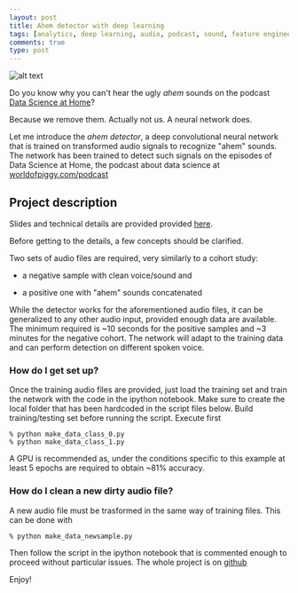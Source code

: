 ```yaml
---
layout: post
title: Ahem detector with deep learning  
tags: [analytics, deep learning, audio, podcast, sound, feature engineering]
comments: true
type: post
---
```


![alt text](https://github.com/worldofpiggy/deeplearning-ahem-detector/raw/master/ahem_explained.PNG "Ahem neural detector explained")


Do you know why you can't hear the ugly *ahem* sounds on the podcast [Data Science at Home](http://worldofpiggy.com/podcast)?

Because we remove them. 
Actually not us. A neural network does.

Let me introduce the *ahem detector*, a deep convolutional neural network that is trained on transformed audio 
signals to recognize "ahem" sounds.
The network has been trained to detect such signals on the episodes of Data Science at Home, the podcast about data science at 
[worldofpiggy.com/podcast](http://worldofpiggy.com/podcast) 


## Project description

Slides and technical details are provided provided [here](https://docs.google.com/presentation/d/1QXQEOiAMj0uF2_Gafr2bn-kMniUJAIM1PLTFm1mUops/edit?usp=sharing).

Before getting to the details, a few concepts should be clarified.

Two sets of audio files are required, very similarly to a cohort study:

- a negative sample with clean voice/sound and 

- a positive one with "ahem" sounds concatenated

While the detector works for the aforementioned audio files, it can be generalized to any other audio input, provided enough data 
are available. The minimum required is ~10 seconds for the positive samples and ~3 minutes for the negative cohort. 
The network will adapt to the training data and can perform detection on different spoken voice.


### How do I get set up? ###
Once the training audio files are provided, just load the training set and train the network with the code in the ipython notebook.
Make sure to create the local folder that has been hardcoded in the script files below.
Build training/testing set before running the script. 
Execute first 

    % python make_data_class_0.py
    % python make_data_class_1.py

A GPU is recommended as, under the conditions specific to this example at least 5 epochs are required to obtain ~81% accuracy.


### How do I clean a new dirty audio file?
A new audio file must be trasformed in the same way of training files.
This can be done with

    % python make_data_newsample.py
    
Then follow the script in the ipython notebook that is commented enough to proceed without particular issues.
The whole project is on [github](https://github.com/worldofpiggy/deeplearning-ahem-detector)



Enjoy!
